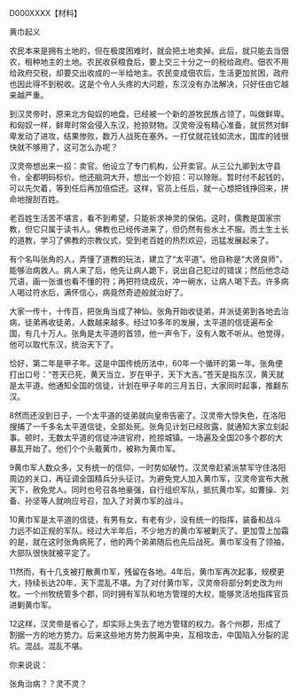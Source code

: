 D000XXXX【材料】

黄巾起义

农民本来是拥有土地的，但在极度困难时，就会把土地卖掉。此后，就只能去当佃农，租种地主的土地。农民收获粮食后，要上交三十分之一的税给政府。佃农不用给政府交税，却要交出收成的一半给地主。农民变成佃农后，生活更加贫困，政府也因此得不到税收。这是个令人头疼的大问题，东汉没有办法解决，只好任由它越来越严重。

到汉灵帝时，原来北方匈奴的地盘，已经被一个新的游牧民族占领了，叫做鲜卑。和匈奴一样，鲜卑时常会侵入东汉，抢掠财物。汉灵帝没有精心准备，就贸然对鲜卑发动了进攻，结果惨败，数万人战死在塞外。一打仗就花钱如流水，国库的钱很快就不够用了，这可怎么办呢？

汉灵帝想出来一招：卖官。他设立了专门机构，公开卖官。从三公九卿到太守县令，全都明码标价。他还脑洞大开，想出一个妙招：可以赊账。暂时付不起钱的，可以先欠着，等到任后再加倍偿还。这样，官员上任后，就一心想把钱挣回来，拼命地搜刮百姓。

老百姓生活苦不堪言，看不到希望，只能祈求神灵的保佑。这时，儒教是国家宗教，但它只属于读书人。佛教也已经传进来了，但仍然有些水土不服。而土生土长的道教，学习了佛教的宗教仪式，受到老百姓的热烈欢迎，迅猛发展起来了。

有个名叫张角的人，弄懂了道教的玩法，建立了“太平道”。他自称是“大贤良师”，能够治病救人。病人来了后，他先让病人跪下，说出自己犯过的错误；然后他念动咒语，画一张谁也看不懂的符；再把符烧成灰，冲一碗水，让病人喝下去。许多病人喝过符水后，满怀信心，病竟然奇迹般就治好了。

大家一传十，十传百，把张角当成了神仙。张角开始收徒弟，并派徒弟到各地去治病，徒弟再收徒弟，人数越来越多。经过10多年的发展，太平道的信徒遍布全国，有几十万人。张角是太平道的首领，他一声令下，没有人敢不听从。他觉得，他可以取代东汉，统治天下了。

恰好，第二年是甲子年。这是中国传统历法中，60年一个循环的第一年。张角便打出口号：“苍天已死，黄天当立，岁在甲子，天下大吉。”苍天是指东汉，黄天就是太平道。他通知全国的信徒，计划在甲子年的三月五日，大家同时起事，推翻东汉。

8然而还没到日子，一个太平道的徒弟就向皇帝告密了。汉灵帝大惊失色，在洛阳搜捕了一千多名太平道信徒，全部处死。张角见计划已经败露，就通知大家立刻起事。顿时，无数太平道的信徒冲进官府，抢掠城镇。一场遍及全国20多个郡的大暴乱开始了。他们个个头戴黄巾，被称为黄巾军。

9黄巾军人数众多，又有统一的信仰，一时势如破竹。汉灵帝赶紧派禁军守住洛阳周边的关口，再征调全国精兵分头征讨。为避免党人加入黄巾军，汉灵帝宣布大赦天下，赦免党人。同时也号召各地豪强，自行组织军队，抵抗黄巾军。如曹操、刘备、孙坚等人就响应号召，加入了对黄巾军的战斗。

10黄巾军是太平道的信徒，有男有女，有老有少，没有统一的指挥，装备和战斗力远不如正规的军队。经过大半年后，不少地方的黄巾军被剿灭了。更加雪上加霜的是，就在这时张角病死了，他的两个弟弟随后也先后战死。黄巾军没有了领袖，大部队很快就被平定了。

11然而，有十几支被打散黄巾军，残留在各地。4年后，黄巾军再次起事，规模更大，持续长达20年，天下混乱不堪。为了对付黄巾军，汉灵帝将部分刺史改为州牧。一个州牧统管多个郡，同时拥有军队和地方管理的大权，能够灵活地指挥官员进剿黄巾军。

12这样，汉灵帝是省心了，却实际上失去了地方管辖的权力。各个州郡，形成了割据一方的地方势力。后来这些地方势力脱离中央，互相攻击，中国陷入分裂的泥坑。混战。混乱不堪。



你来说说：

张角治病？？灵不灵？





